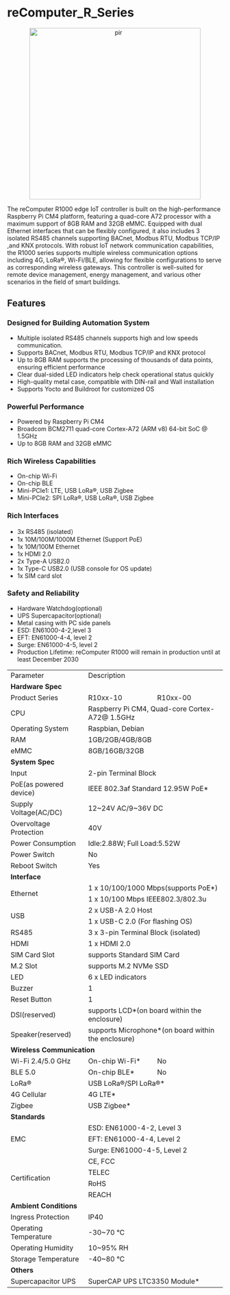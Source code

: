 # reComputer_R_Series


<p align="center"><img src="https://files.seeedstudio.com/wiki/reComputer-R1000/recomputer_r_images/01.png" alt="pir" width="400" height="auto"/></p>


The reComputer R1000 edge IoT controller is built on the high-performance Raspberry Pi CM4 platform, featuring a quad-core A72 processor with a maximum support of 8GB RAM and 32GB eMMC. Equipped with dual Ethernet interfaces that can be flexibly configured, it also includes 3 isolated RS485 channels supporting BACnet, Modbus RTU, Modbus TCP/IP ,and KNX protocols. With robust IoT network communication capabilities, the R1000 series supports multiple wireless communication options including 4G, LoRa®, Wi-Fi/BLE, allowing for flexible configurations to serve as corresponding wireless gateways. This controller is well-suited for remote device management, energy management, and various other scenarios in the field of smart buildings.

## Features

### Designed for Building Automation System
* Multiple isolated RS485 channels supports high and low speeds communication.
* Supports BACnet, Modbus RTU, Modbus TCP/IP and KNX protocol
* Up to 8GB RAM supports the processing of thousands of data points, ensuring efficient performance
* Clear dual-sided LED indicators help check operational status quickly
* High-quality metal case, compatible with DIN-rail and Wall installation 
* Supports Yocto and Buildroot for customized OS
### Powerful Performance
* Powered by Raspberry Pi CM4 
* Broadcom BCM2711 quad-core Cortex-A72 (ARM v8) 64-bit SoC @ 1.5GHz 
* Up to 8GB RAM and 32GB eMMC
### Rich Wireless Capabilities
* On-chip Wi-Fi
* On-chip BLE
* Mini-PCIe1: LTE, USB LoRa®, USB Zigbee
* Mini-PCIe2: SPI LoRa®, USB LoRa®, USB Zigbee
### Rich Interfaces
* 3x RS485 (isolated）
* 1x 10M/100M/1000M Ethernet (Support PoE)
* 1x 10M/100M Ethernet
* 1x HDMI 2.0
* 2x Type-A USB2.0 
* 1x Type-C USB2.0 (USB console for OS update)
* 1x SIM card slot
### Safety and Reliability
* Hardware Watchdog(optional)
* UPS Supercapacitor(optional)
* Metal casing with PC side panels
* ESD: EN61000-4-2,level 3
* EFT: EN61000-4-4, level 2
* Surge: EN61000-4-5, level 2
* Production Lifetime: reComputer R1000 will remain in production until at least December 2030

<table>
  <tbody>
    <tr>
      <td style="width: 35.4622%;">Parameter</td>
      <td colspan="2" style="width: 63.1933%;">Description</td>
    </tr>
    <tr>
      <td colspan="3"><strong>Hardware Spec</strong></td>
    </tr>
    <tr>
      <td style="width: 35.4622%;">Product Series</td>
      <td style="width: 31.5967%;">R10xx-10</td>
      <td style="width: 31.5966%;">R10xx-00</td>
    </tr>
    <tr>
      <td>CPU</td>
      <td colspan="2">Raspberry Pi CM4, Quad-core Cortex-A72@ 1.5GHz</td>
    </tr>
    <tr>
      <td>Operating System</td>
      <td colspan="2">Raspbian, Debian</td>
    </tr>
    <tr>
      <td>RAM</td>
      <td colspan="2">1GB/2GB/4GB/8GB</td>
    </tr>
    <tr>
      <td>eMMC</td>
      <td colspan="2">8GB/16GB/32GB</td>
    </tr>
    <tr>
      <td colspan="3"><strong>System Spec</strong></td>
    </tr>
    <tr>
      <td>Input</td>
      <td colspan="2">2-pin Terminal Block</td>
    </tr>
    <tr>
      <td>PoE(as powered device)</td>
      <td colspan="2">IEEE 802.3af Standard 12.95W PoE*</td>
    </tr>
    <tr>
      <td>Supply Voltage(AC/DC)</td>
      <td colspan="2">12~24V AC/9~36V DC</td>
    </tr>
    <tr>
      <td>Overvoltage Protection</td>
      <td colspan="2">40V</td>
    </tr>
    <tr>
      <td>Power Consumption</td>
      <td colspan="2">Idle:2.88W; Full Load:5.52W</td>
    </tr>
    <tr>
      <td>Power Switch</td>
      <td colspan="2">No</td>
    </tr>
    <tr>
      <td>Reboot Switch</td>
      <td colspan="2">Yes</td>
    </tr>
    <tr>
      <td colspan="3"><strong>Interface</strong></td>
    </tr>
    <tr>
      <td rowspan="2">Ethernet</td>
      <td colspan="2">1 x 10/100/1000 Mbps(supports PoE*)</td>
    </tr>
    <tr>
      <td colspan="2">1 x 10/100 Mbps IEEE802.3/802.3u</td>
    </tr>
    <tr>
      <td rowspan="2">USB</td>
      <td colspan="2">2 x USB-A 2.0 Host</td>
    </tr>
    <tr>
      <td colspan="2">1 x USB-C 2.0 (For flashing OS)</td>
    </tr>
    <tr>
      <td>RS485</td>
      <td colspan="2">3 x 3-pin Terminal Block (isolated)</td>
    </tr>
    <tr>
      <td>HDMI</td>
      <td colspan="2">1 x HDMI 2.0</td>
    </tr>
    <tr>
      <td>SIM Card Slot</td>
      <td colspan="2">supports Standard SIM Card</td>
    </tr>
    <tr>
      <td>M.2 Slot</td>
      <td colspan="2">supports M.2 NVMe SSD</td>
    </tr>
    <tr>
      <td>LED</td>
      <td colspan="2">6 x LED indicators</td>
    </tr>
    <tr>
      <td>Buzzer</td>
      <td colspan="2">1</td>
    </tr>
    <tr>
      <td>Reset Button</td>
      <td colspan="2">1</td>
    </tr>
    <tr>
      <td>DSI(reserved)</td>
      <td colspan="2">supports LCD*(on board within the enclosure)</td>
    </tr>
    <tr>
      <td>Speaker(reserved)</td>
      <td colspan="2">supports Microphone*(on board within the enclosure)</td>
    </tr>
    <tr>
      <td colspan="3"><strong>Wireless Communication</strong></td>
    </tr>
    <tr>
      <td>Wi-Fi 2.4/5.0 GHz</td>
      <td style="width: 31.5967%;">On-chip Wi-Fi*</td>
      <td style="width: 31.5966%;">No</td>
    </tr>
    <tr>
      <td>BLE 5.0</td>
      <td>On-chip BLE*</td>
      <td>No</td>
    </tr>
    <tr>
      <td>LoRa®</td>
      <td colspan="2">USB LoRa®/SPI LoRa®*</td>
    </tr>
    <tr>
      <td>4G Cellular</td>
      <td colspan="2">4G LTE*</td>
    </tr>
    <tr>
      <td>Zigbee</td>
      <td colspan="2">USB Zigbee*</td>
    </tr>
    <tr>
      <td colspan="3"><strong>Standards</strong></td>
    </tr>
    <tr>
      <td rowspan="3">EMC</td>
      <td colspan="2">ESD: EN61000-4-2, Level 3</td>
    </tr>
    <tr>
      <td colspan="2">EFT: EN61000-4-4, Level 2</td>
    </tr>
    <tr>
      <td colspan="2">Surge: EN61000-4-5, Level 2</td>
    </tr>
    <tr>
      <td rowspan="4">Certification</td>
      <td colspan="2">CE, FCC</td>
    </tr>
    <tr>
      <td colspan="2">TELEC</td>
    </tr>
    <tr>
      <td colspan="2">RoHS</td>
    </tr>
    <tr>
      <td colspan="2">REACH</td>
    </tr>
    <tr>
      <td colspan="3"><strong>Ambient Conditions</strong></td>
    </tr>
    <tr>
      <td>Ingress Protection</td>
      <td colspan="2">IP40</td>
    </tr>
    <tr>
      <td>Operating Temperature</td>
      <td colspan="2">-30~70 °C</td>
    </tr>
    <tr>
      <td>Operating Humidity</td>
      <td colspan="2">10~95% RH</td>
    </tr>
    <tr>
      <td>Storage Temperature</td>
      <td colspan="2">-40~80 °C</td>
    </tr>
    <tr>
      <td colspan="3"><strong>Others</strong></td>
    </tr>
    <tr>
      <td>Supercapacitor UPS</td>
      <td colspan="2">SuperCAP UPS LTC3350 Module*</td>
    </tr>
  </tbody>
</table>
